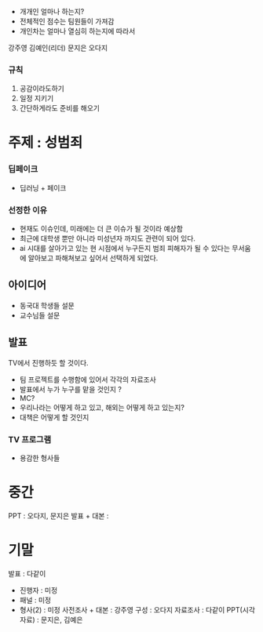- 개개인 얼마나 하는지?
- 전체적인 점수는 팀원들이 가져감
- 개인차는 얼마나 열심히 하는지에 따라서 

강주영
김예인(리더)
문지은
오다지

### 규칙
1. 공감이라도하기
2. 일정 지키기
3. 간단하게라도 준비를 해오기
# 주제 : 성범죄
### 딥페이크
- 딥러닝 + 페이크
### 선정한 이유 
- 현재도 이슈인데, 미래에는 더 큰 이슈가 될 것이라 예상함
- 최근에 대학생 뿐만 아니라 미성년자 까지도 관련이 되어 있다.
- ai 시대를 살아가고 있는 현 시점에서 누구든지 범죄 피해자가 될 수 있다는 무서움에 알아보고 파해쳐보고 싶어서 선택하게 되었다.
## 아이디어
- 동국대 학생들 설문
- 교수님들 설문

## 발표
TV에서 진행하듯 할 것이다.
- 팀 프로젝트를 수행함에 있어서 각각의 자료조사
- 발표에서 누가 누구를 맡을 것인지 ?
- MC?
- 우리나라는 어떻게 하고 있고, 해외는 어떻게 하고 있는지?
- 대책은 어떻게 할 것인지

### TV 프로그램 
- 용감한 형사들

# 중간
PPT : 오다지, 문지은
발표 + 대본 : 
# 기말
발표 : 다같이
- 진행자 : 미정 
- 패널 : 미정
- 형사(2) : 미정
사전조사 + 대본 : 강주영
구성 : 오다지
자료조사 : 다같이
PPT(시각자료) : 문지은, 김예은